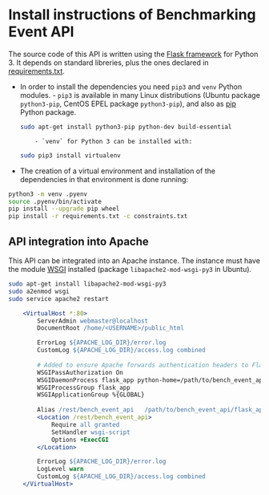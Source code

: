 # Install instructions of Benchmarking Event API

The source code of this API is written using the [Flask framework](http://flask.pocoo.org/) for Python 3. It depends on standard libreries, plus the ones declared in [requirements.txt](requirements.txt).

-   In order to install the dependencies you need `pip3` and `venv` Python modules. - `pip3` is available in many Linux distributions (Ubuntu package `python3-pip`, CentOS EPEL package `python3-pip`), and also as [pip](https://pip.pypa.io/en/stable/) Python package.

    ```bash
    sudo apt-get install python3-pip python-dev build-essential
    ```

        	- `venv` for Python 3 can be installed with:

    ```bash
    sudo pip3 install virtualenv
    ```

-   The creation of a virtual environment and installation of the dependencies in that environment is done running:

```bash
python3 -m venv .pyenv
source .pyenv/bin/activate
pip install --upgrade pip wheel
pip install -r requirements.txt -c constraints.txt
```

## API integration into Apache

This API can be integrated into an Apache instance. The instance must have the module [WSGI](https://modwsgi.readthedocs.io/en/develop/) installed (package `libapache2-mod-wsgi-py3` in Ubuntu).

```bash
sudo apt-get install libapache2-mod-wsgi-py3
sudo a2enmod wsgi
sudo service apache2 restart
```

```apache config
	<VirtualHost *:80>
		ServerAdmin webmaster@localhost
        DocumentRoot /home/<USERNAME>/public_html

		ErrorLog ${APACHE_LOG_DIR}/error.log
        CustomLog ${APACHE_LOG_DIR}/access.log combined
		
		# Added to ensure Apache forwards authentication headers to Flask
		WSGIPassAuthorization On
		WSGIDaemonProcess flask_app python-home=/path/to/bench_event_api/.pyenv
		WSGIProcessGroup flask_app
		WSGIApplicationGroup %{GLOBAL}
		
		Alias /rest/bench_event_api   /path/to/bench_event_api/flask_app.wsgi/
		<Location /rest/bench_event_api>
			Require all granted
			SetHandler wsgi-script
			Options +ExecCGI
		</Location>

     	ErrorLog ${APACHE_LOG_DIR}/error.log
     	LogLevel warn
     	CustomLog ${APACHE_LOG_DIR}/access.log combined
	</VirtualHost>
```
